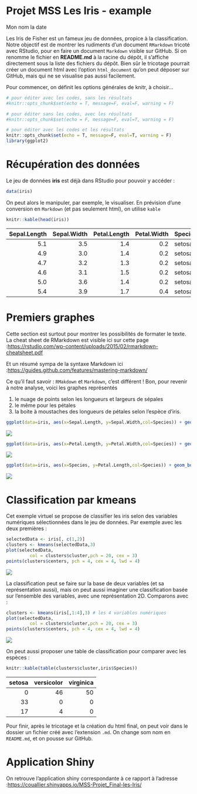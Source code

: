 Projet MSS Les Iris - example
================
Mon nom
la date

Les Iris de Fisher est un fameux jeu de données, propice à la
classification. Notre objectif est de montrer les rudiments d’un
document `RMarkdown` tricoté avec RStudio, pour en faire un document
`Markdown` visible sur GitHub. Si on renomme le fichier en **README.md**
à la racine du dépôt, il s’affiche directement sous la liste des
fichiers du dépôt. Bien sûr le tricotage pourrait créer un document html
avec l’option `html_document` qu’on peut déposer sur GitHub, mais qui ne
se visualise pas aussi facilement.

Pour commencer, on définit les options générales de knitr, à choisir…

``` r
# pour éditer avec les codes, sans les résultats
#knitr::opts_chunk$set(echo = T, message=F, eval=F, warning = F) 

# pour éditer sans les codes, avec les résultats
#knitr::opts_chunk$set(echo = F, message=F, eval=T, warning = F)

# pour éditer avec les codes et les résultats
knitr::opts_chunk$set(echo = T, message=F, eval=T, warning = F)
library(ggplot2)
```

# Récupération des données

Le jeu de données **iris** est déjà dans RStudio pour pouvoir y accéder
:

``` r
data(iris)
```

On peut alors le manipuler, par exemple, le visualiser. En prévision
d’une conversion en `Markdown` (et pas seulement html), on utilise
`kable`

``` r
knitr::kable(head(iris))
```

| Sepal.Length | Sepal.Width | Petal.Length | Petal.Width | Species |
| -----------: | ----------: | -----------: | ----------: | :------ |
|          5.1 |         3.5 |          1.4 |         0.2 | setosa  |
|          4.9 |         3.0 |          1.4 |         0.2 | setosa  |
|          4.7 |         3.2 |          1.3 |         0.2 | setosa  |
|          4.6 |         3.1 |          1.5 |         0.2 | setosa  |
|          5.0 |         3.6 |          1.4 |         0.2 | setosa  |
|          5.4 |         3.9 |          1.7 |         0.4 | setosa  |

# Premiers graphes

Cette section est surtout pour montrer les possibilités de formater le
texte. La cheat sheet de RMarkdown est visible ici sur cette page
:<https://rstudio.com/wp-content/uploads/2015/02/rmarkdown-cheatsheet.pdf>

Et un résumé sympa de la syntaxe Markdown ici
:<https://guides.github.com/features/mastering-markdown/>

Ce qu’il faut savoir : `RMakdown` et `Markdown`, c’est différent \! Bon,
pour revenir à notre analyse, voici les graphes représentés

1.  le nuage de points selon les longueurs et largeurs de sépales
2.  le même pour les pétales
3.  la boite à moustaches des longueurs de pétales selon l’espèce
    d’iris.

<!-- end list -->

``` r
ggplot(data=iris, aes(x=Sepal.Length, y=Sepal.Width,col=Species)) + geom_point(size=3, alpha=0.7)+ggtitle('Graphe selon les Sépales')
```

![](projet-les-Iris_files/figure-gfm/unnamed-chunk-4-1.png)<!-- -->

``` r
ggplot(data=iris, aes(x=Petal.Length, y=Petal.Width,col=Species)) + geom_point(size=3, alpha=0.7)+ggtitle('Graphe selon les Pétales')
```

![](projet-les-Iris_files/figure-gfm/unnamed-chunk-5-1.png)<!-- -->

``` r
ggplot(data=iris, aes(x=Species, y=Petal.Length,col=Species)) + geom_boxplot()
```

![](projet-les-Iris_files/figure-gfm/unnamed-chunk-6-1.png)<!-- -->

# Classification par kmeans

Cet exemple virtuel se propose de classifier les iris selon des
variables numériques sélectionnées dans le jeu de données. Par exemple
avec les deux premières :

``` r
selectedData <- iris[, c(1,2)]
clusters <- kmeans(selectedData,3)
plot(selectedData,
         col = clusters$cluster,pch = 20, cex = 3)
points(clusters$centers, pch = 4, cex = 4, lwd = 4)
```

![](projet-les-Iris_files/figure-gfm/unnamed-chunk-7-1.png)<!-- -->

La classification peut se faire sur la base de deux variables (et sa
représentation aussi), mais on peut aussi imaginer une classification
basée sur l’ensemble des variables, avec une représentation 2D.
Comparons avec :

``` r
clusters <- kmeans(iris[,1:4],3) # les 4 variables numériques
plot(selectedData,
         col = clusters$cluster,pch = 20, cex = 3)
points(clusters$centers, pch = 4, cex = 4, lwd = 4)
```

![](projet-les-Iris_files/figure-gfm/unnamed-chunk-8-1.png)<!-- -->

On peut aussi proposer une table de classification pour comparer avec
les espèces :

``` r
knitr::kable(table(clusters$cluster,iris$Species))
```

| setosa | versicolor | virginica |
| -----: | ---------: | --------: |
|      0 |         46 |        50 |
|     33 |          0 |         0 |
|     17 |          4 |         0 |

Pour finir, après le tricotage et la création du html final, on peut
voir dans le dossier un fichier créé avec l’extension `.md`. On change
som nom en `README.md`, et on pousse sur GitHub.

# Application Shiny

On retrouve l’application shiny correspondante à ce rapport à l’adresse
:<https://couallier.shinyapps.io/MSS-Projet_Final-les-Iris/>
